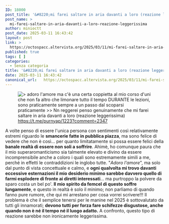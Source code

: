 ```yaml
---
ID: 18000
post_title: '&#8220;mi farei saltare in aria davanti a loro (reazione leggerissima)&#8221;'
post_name: >
  mi-farei-saltare-in-aria-davanti-a-loro-reazione-leggerissima
author: minioctt
post_date: 2025-03-11 16:43:42
layout: post
link: >
  https://octospacc.altervista.org/2025/03/11/mi-farei-saltare-in-aria-davanti-a-loro-reazione-leggerissima/
published: true
tags: [ ]
categories:
  - Senza categoria
title: '&#8220;mi farei saltare in aria davanti a loro (reazione leggerissima)&#8221;'
date: 2025-03-11 16:43:42
canonical_url:   https://octospacc.altervista.org/2025/03/11/mi-farei-saltare-in-aria-davanti-a-loro-reazione-leggerissima/
---
```

<!-- wp:image {"id":18001,"sizeSlug":"full","linkDestination":"none"} -->
<figure class="wp-block-image size-full"><img src="{{site.cdnurl}}/assets/uploads/2025/03/image-17.png" alt="&gt; adoro l'amore ma c'è una certa coppietta al mio corso d'uni che non fa altro che limonare tutto il tempo DURANTE le lezioni, sono praticamente sempre a un passo dal scoparsi praticamente
&gt;&gt; Nn reggerei penso genuinamente che mi farei saltare in aria davanti a loro (reazione leggerissima)" class="wp-image-18001"/><figcaption class="wp-element-caption"><a href="https://t.me/purnyap/1223?comment=2347">https://t.me/purnyap/1223?comment=2347</a></figcaption></figure>
<!-- /wp:image -->

<!-- wp:paragraph -->
<p>A volte penso di essere l'unica persona con sentimenti così relativamente estremi riguardo le <strong>smancerie fatte in pubblica piazza</strong>, ma sono felice di vedere che non è così... per quanto limitatamente si possa essere felici della <strong>banale realtà di essere non soli a soffrire</strong>. Ahimè, ho comunque paura che il mio superaromanticismo sia talmente elevato e divino da essere incomprensibile anche a coloro i quali sono estremamente simili a me, perché in effetti le contraddizioni le inglobo tutte. "<em>Adoro l'amore</em>", ma solo dal punto di vista concettuale e calmo, e <strong>ogni qualvolta mi trovo davanti eccessive esternazioni il mio desiderio minimo sarebbe davvero quello di farmi esplodere di fronte ai diretti interessati</strong>... ma purtroppo la polvere da sparo costa un bel po'. <strong>Il mio spirito da femcel di questo soffre lungamente</strong>, e questo in realtà è solo il minimo; non parliamo di quando fanno pure rumore, che qui mi arrestano per cosa vorrei scrivere!!! Il problema è che il semplice tenersi per le manine nel 2025 è sottovalutato da tutti gli innamorati; <strong>devono tutti per forza fare schifezze disgustose, anche quando non è né il tempo né il luogo adatto.</strong> A confronto, questo tipo di reazione sarebbe non ironicamente leggerissima.</p>
<!-- /wp:paragraph -->
